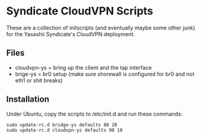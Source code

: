 Syndicate CloudVPN Scripts
==========================

These are a collection of initscripts (and eventually maybe some other junk) for the Yasashii
Syndicate's CloudVPN deployment.

Files
----------

* cloudvpn-ys = bring up the client and the tap interface
* brige-ys = br0 setup (make sure shorewall is configured for br0 and not eth1 or shit breaks)

Installation
---------------

Under Ubuntu, copy the scripts to /etc/init.d and run these commands:

	sudo update-rc.d bridge-ys defaults 80 20
	sudo update-rc.d cloudvpn-ys defaults 90 10
